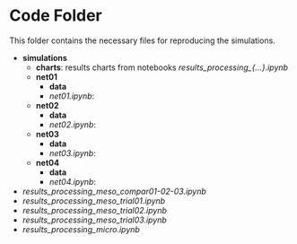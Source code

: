 # Code Folder 

This folder contains the necessary files for reproducing the simulations.

* **simulations**  
	* **charts**: results charts from notebooks *results_processing_{...}.ipynb*   
	* **net01**  
		* **data**
		* *net01.ipynb*:  
	* **net02**  
		* **data**
		* *net02.ipynb*: 
	* **net03**  
		* **data**
		* *net03.ipynb*:  
	* **net04**  
		* **data**
		* *net04.ipynb*: 
* *results_processing_meso_compar01-02-03.ipynb*
* *results_processing_meso_trial01.ipynb*
* *results_processing_meso_trial02.ipynb*
* *results_processing_meso_trial03.ipynb*
* *results_processing_micro.ipynb*

